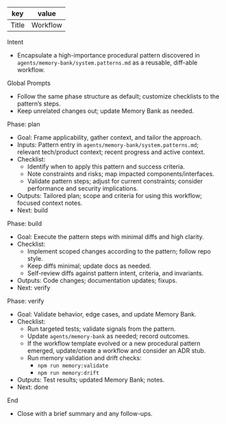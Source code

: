 | key | value |
| --- | --- |
| Title | <Pattern Name> Workflow |

Intent
- Encapsulate a high-importance procedural pattern discovered in `agents/memory-bank/system.patterns.md` as a reusable, diff-able workflow.

Global Prompts
- Follow the same phase structure as default; customize checklists to the pattern’s steps.
- Keep unrelated changes out; update Memory Bank as needed.

Phase: plan
- Goal: Frame applicability, gather context, and tailor the approach.
- Inputs: Pattern entry in `agents/memory-bank/system.patterns.md`; relevant tech/product context; recent progress and active context.
- Checklist:
  - Identify when to apply this pattern and success criteria.
  - Note constraints and risks; map impacted components/interfaces.
  - Validate pattern steps; adjust for current constraints; consider performance and security implications.
- Outputs: Tailored plan; scope and criteria for using this workflow; focused context notes.
- Next: build

Phase: build
- Goal: Execute the pattern steps with minimal diffs and high clarity.
- Checklist:
  - Implement scoped changes according to the pattern; follow repo style.
  - Keep diffs minimal; update docs as needed.
  - Self-review diffs against pattern intent, criteria, and invariants.
- Outputs: Code changes; documentation updates; fixups.
- Next: verify

Phase: verify
- Goal: Validate behavior, edge cases, and update Memory Bank.
- Checklist:
  - Run targeted tests; validate signals from the pattern.
  - Update `agents/memory-bank` as needed; record outcomes.
  - If the workflow template evolved or a new procedural pattern emerged, update/create a workflow and consider an ADR stub.
  - Run memory validation and drift checks:
    - `npm run memory:validate`
    - `npm run memory:drift`
- Outputs: Test results; updated Memory Bank; notes.
- Next: done

End
- Close with a brief summary and any follow-ups.
